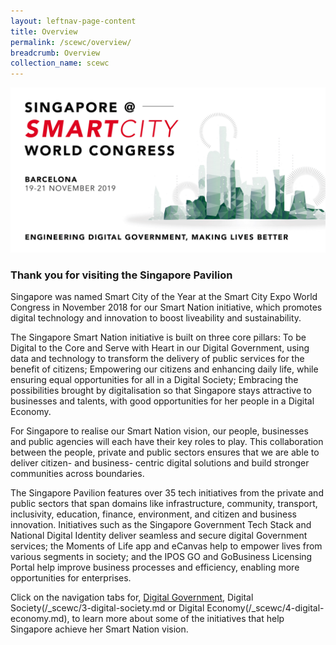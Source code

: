 ```yaml
---
layout: leftnav-page-content
title: Overview
permalink: /scewc/overview/
breadcrumb: Overview
collection_name: scewc
---
```


![Smart City Expo 2019 GovTech Projects](/images/Smart-City-Expo-banner.png)

### **Thank you for visiting the Singapore Pavilion**

Singapore was named Smart City of the Year at the Smart City Expo World Congress in November 2018 for our Smart Nation initiative, which promotes digital technology and innovation to boost liveability and sustainability. 
 
The Singapore Smart Nation initiative is built on three core pillars:
To be Digital to the Core and Serve with Heart in our Digital Government, using data and technology to transform the delivery of public services for the benefit of citizens;
Empowering our citizens and enhancing daily life, while ensuring equal opportunities for all in a Digital Society; 
Embracing the possibilities brought by digitalisation so that Singapore stays attractive to businesses and talents, with good opportunities for her people in a Digital Economy.
 
For Singapore to realise our Smart Nation vision, our people, businesses and public agencies will each have their key roles to play. This collaboration between the people, private and public sectors ensures that we are able to deliver citizen- and business- centric digital solutions and build stronger communities across boundaries. 
 
The Singapore Pavilion features over 35 tech initiatives from the private and public sectors that span domains like infrastructure, community, transport, inclusivity, education, finance, environment, and citizen and business innovation. Initiatives such as the Singapore Government Tech Stack and National Digital Identity deliver seamless and secure digital Government services; the Moments of Life app and eCanvas help to empower lives from various segments in society; and the IPOS GO and GoBusiness Licensing Portal help improve business processes and efficiency, enabling more opportunities for enterprises. 
 
Click on the navigation tabs for, [Digital Government](/_scewc/2-digital-government.md), Digital Society(/_scewc/3-digital-society.md or Digital Economy(/_scewc/4-digital-economy.md), to learn more about some of the initiatives that help Singapore achieve her Smart Nation vision.
